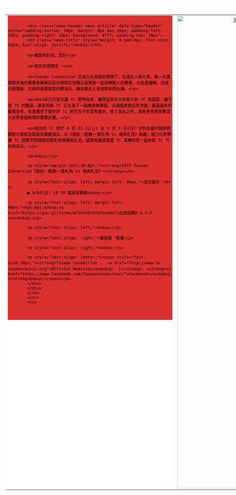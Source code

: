 
<html>
<div align="center" class="news-background" data-type="background" style="background-color: #ffffff">
<div>&nbsp;</div>

<table border="0" cellpadding="0" cellspacing="0" style="width: 830px" width="830">
	<tbody>
		<tr>
			<td align="left" valign="top">
			<div class="news-base" data-type="base" style="padding-bottom: 1px; background-color: #DC2F2F; padding-left: 0px; padding-right: 0px; font-family: '微軟正黑體'; color: #000000; font-size: 15px; padding-top: 10px">
			<div class="news-extra1" data-type="extra1" style="padding: 0px 5px; color: rgb(255, 255, 255); font-size: 13px; text-align: justify; background-color: rgb(181, 197, 135);"><!-- top end here --><!-- content start here --></div>

			<div class="news-header news-article" data-type="header" style="padding-bottom: 10px; margin: 0px 0px 10px; padding-left: 10px; padding-right: 10px; background: #fff; padding-top: 10px">
			<h3 class="news-title" style="margin: 0.5em 0px; font-size: 16px; text-align: justify;">&nbsp;</h3>

			<p>親愛的好友，您好</p>

			<p>首先向您問安 ~</p>

			<p>Taiwan Connection 在胡乃元老師的帶領下，在過去十餘年來，每一年邀請眾多海內華裔音樂家回到台灣與在地傑出音樂家一起演繹動人的樂章，也走進偏鄉，透過示範講座、大師班授課與室內樂演出，讓音樂走入各地學校與社團。</p>

			<p>2014年乃元宣布讓 TC 暫時休息，雖然這兩年大家看不到 TC 的蹤影，聽不見 TC 的聲音，那是因為 TC 正在為下一個階段做準備，以儲備更飽足的沛能。經過兩年的審慎思考，有意識停下腳步的 TC 終於在今年宣布復出，除了演出之外，還有更多將音樂深入世界各個角落的實際計畫。</p>

			<p>復出的 TC 將於 8 月 23 日(三) 及 9 月 3 日(日) 分別在臺中國家歌劇院大劇院及國家音樂廳演出，以《復刻‧經典──莫札特 Vs 德弗札克》為題，胡乃元將帶領 TC 詮釋不同樣貌的莫札特與德弗札克。誠摯地邀請喜愛 TC 音樂的您一起參與 TC 今年的演出。</p>

			<p>&nbsp;</p>

			<p style="margin-left:30.0pt;"><strong>2017 Taiwan Connection《復刻‧經典──莫札特 Vs 德弗札克》</strong></p>

			<p style="text-align: left; margin-left: 40px;">演出場次｜<br />
			■ 9/03(日) 19:30 國家音樂廳&nbsp;</p>

			<p style="text-align: left; margin-left: 40px;">&gt;&gt;&nbsp;<a href="https://goo.gl/forms/mFJVGV0YUTGP5oHH3">出席回覆R.S.V.P.</a>&nbsp;</p>

			<p style="text-align: left;">&nbsp;</p>

			<p style="text-align: right;">嚴長壽　敬邀</p>

			<p style="text-align: right;">&nbsp;</p>

			<p style="text-align: center;"><span style="font-size:10px;"><strong>Taiwan Connection　．　<a href="http://www.tc-chambermusic.org">Official Website</a>&nbsp;　|</strong>　<strong><a href="https://www.facebook.com/TaiwanConnection/">Facebook</a>&nbsp;</strong>&nbsp;</span></p>
			</div>
			</div>
			</td>
			</tr>
			<tr>
  			<td align="center"><img src="http://edm.tc-chambermusic.org/edm201702/tc_edm.jpg" alt="2017 Taiwan Connection《復刻．經典－莫札特 Vs 德弗札克》圖片" width="828" height="1496" usemap="#Map"/>
			</td>
		</tr>
	</tbody>
</table>
</div>

<map name="Map">
  <area shape="rect" coords="41,720,398,924" href="https://youtu.be/0-ENRi_8WiQ" target="_blank" alt="影片-2017 Taiwan Connection《復刻．經典－莫札特 Vs 德弗札克》">
  <area shape="rect" coords="533,1159,614,1258" href="https://www.tc-chambermusic.org/" target="_blank" alt="TC官網">
  <area shape="rect" coords="699,1162,777,1259" href="https://www.facebook.com/TaiwanConnection/" target="_blank" alt="TC facebook">
  <area shape="rect" coords="51,1317,489,1445" href="https://www.artsticket.com.tw/CKSCC2005/Product/Product00/ProductsDetailsPage.aspx?ProductID=hsobWfDDQ3QKl1WOAEEKUg" target="_blank" alt="購票去">
</map>
</html>
